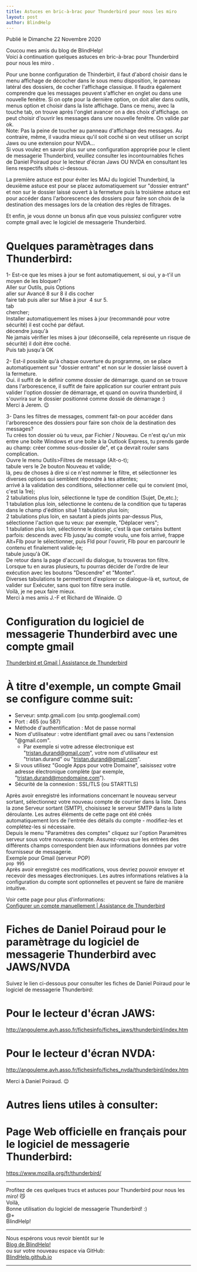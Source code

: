 ```yaml
---
title: Astuces en bric-à-brac pour Thunderbird pour nous les miro 
layout: post
author: BlindHelp
---
```


<footer>Publié le Dimanche 22 Novembre 2020</footer>


Coucou mes amis du blog de BlindHelp!    
Voici à continuation quelques astuces en bric-à-brac pour Thunderbird pour nous les miro .    

Pour une bonne configuration de Thinderbirt, il faut d'abord choisir dans le menu affichage de décocher dans le sous menu disposition, le panneau latéral des dossiers, de cocher l'affichage classique. Il faudra également comprendre que les messages peuvent s'afficher en onglet ou dans une nouvelle fenêtre. Si on opte pour la dernière option, on doit aller dans outils, menus option et choisir dans la liste affichage. Dans ce menu, avec la touche tab, on trouve après l'onglet avancer on a des choix d'affichage. on peut choisir d'ouvrir les messages dans une nouvelle fenêtre. On valide par ok.    
Note: Pas la peine de toucher au panneau d'affichage des messages. Au contraire, même, il vaudra mieux qu'il soit coché si on veut utiliser un script Jaws ou une extension pour NVDA...    
Si vous voulez en savoir plus sur une configuration appropriée pour le client de messagerie Thunderbird, veuillez consulter  les incontournables fiches    de Daniel Poiraud pour le lecteur d'écran Jaws OU NVDA en consultant les liens respectifs situés ci-dessous.    

La première astuce  est pour éviter les MAJ du logiciel Thunderbird, la  deuxième astuce est pour se placez automatiquement sur "dossier entrant" et non sur le dossier laissé ouvert à la fermeture puis la troisième astuce est pour accéder dans l'arborescence des dossiers pour faire son choix de la destination des messages lors de la création des règles de filtrages.     

Et enfin, je vous donne un bonus afin que vous puissiez configurer votre compte gmail avec le logiciel de messagerie Thunderbird.     

# Quelques paramètrages dans Thunderbird: #

1- Est-ce que les mises à jour se font automatiquement, si oui, y a-t'il un moyen de les bloquer?    
Aller sur Outils, puis Options    
aller sur Avancé 8 sur 8 il dis cocher    
faire tab puis aller sur Mise à jour  4 sur 5.    
tab    
chercher;    
Installer automatiquement les mises à jour (recommandé pour votre sécurité) il est coché par défaut.    
décendre jusqu'à    
Ne jamais vérifier les mises à jour (déconseillé, cela représente un risque de sécurité) il doit être coché.    
Puis tab jusqu'à OK     

2- Est-il possible qu'à chaque ouverture du programme, on se place automatiquement sur "dossier entrant" et non sur le dossier laissé ouvert à la fermeture.     
Oui. il suffit de le définir comme dossier de démarrage. quand on se trouve dans l'arborescence, il suffit de faire application sur courier entrant puis valider l'option dossier de démarrage, et quand on ouvrira thunderbird, il s'ouvrira sur le dossier positionné comme dossié de démarrage :)    
Merci à Jerem. 😉    

3- Dans les filtres de messages, comment fait-on pour accéder dans l'arborescence des dossiers pour faire son choix de la destination des messages?    
Tu crées ton dossier où tu veux, par Fichier / Nouveau. Ce n'est qu'un mix entre une boîte Windows et une boîte à la Outlook Express, tu prends garde au champ: créer comme sous-dossier de", et ça devrait rouler sans complication.    
Ouvre le menu Outils>Filtres de message (Alt-o-t);    
tabule vers le 2e bouton Nouveau et valide;    
là, peu de choses à dire si ce n'est nommer le filtre, et sélectionner les diverses options qui semblent répondre à tes attentes;    
arrivé à la validation des conditions, sélectionner celle qui te convient (moi, c'est la 1re);    
2 tabulations plus loin, sélectionne le type de condition (Sujet, De,etc.);    
1 tabulation plus loin, sélectionne le contenu de la condition que tu taperas dans le champ d'édition situé 1 tabulation plus loin;    
2 tabulations plus loin, en sautant à pieds joints par-dessus Plus,     
sélectionne l'action que tu veux: par exemple, "Déplacer vers";    
1 tabulation plus loin, sélectionne le dossier, c'est là que certains buttent parfois: descends avec Flb jusqu'au compte voulu, une fois arrivé, frappe Alt+Flb pour le sélectionner, puis Fld pour l'ouvrir, Flb pour en parcourir le contenu et finalement valide-le;    
tabule jusqu'à OK.    
De retour dans la page d'accueil du dialogue, tu trouveras ton filtre.     
Lorsque tu en auras plusieurs, tu pourras décider de l'ordre de leur exécution avec les boutons "Descendre" et "Monter".    
Diverses tabulations te permettront d'explorer ce dialogue-là et, surtout, de valider sur Exécuter, sans quoi ton filtre sera inutile.      
Voilà, je ne peux faire mieux.       
Merci à mes amis J.-F et Richard de Winaide. 😉    

# Configuration du logiciel de messagerie Thunderbird avec une compte  gmail #

[Thunderbird et Gmail | Assistance de Thunderbird](https://support.mozilla.org/fr/kb/thunderbird-et-gmail)    

# À titre d'exemple, un compte Gmail se configure comme suit: #

* Serveur: smtp.gmail.com (ou smtp.googlemail.com)     
* Port : 465 (ou 587)    
* Méthode d'authentification : Mot de passe normal    
* Nom d'utilisateur : votre identifiant gmail avec ou sans l'extension "@gmail.com".    
	* Par exemple si votre adresse électronique est "tristan.durand@gmail.com", votre nom d'utilisateur est "tristan.durand" ou "tristan.durand@gmail.com". 
* Si vous utilisez "Google Apps pour votre Domaine", saisissez votre adresse électronique complète (par exemple, "tristan.durand@mondomaine.com"). 
* Sécurité de la connexion : SSL/TLS (ou STARTTLS) 

Après avoir enregistré les informations concernant le nouveau serveur sortant, sélectionnez votre nouveau compte de courrier dans la liste. Dans la zone Serveur sortant (SMTP), choisissez le serveur SMTP dans la liste déroulante. Les autres éléments de cette page ont été créés automatiquement lors de l'entrée des détails du compte - modifiez-les et complétez-les si nécessaire.    
Depuis le menu "Paramètres des comptes" cliquez sur l'option Paramètres serveur sous votre nouveau compte. Assurez-vous que les entrées des différents champs correspondent bien aux informations données par votre fournisseur de messagerie.    
Exemple pour Gmail (serveur POP)    
`pop 995`    
Après avoir enregistré ces modifications, vous devriez pouvoir envoyer et recevoir des messages électroniques. Les autres informations relatives à la configuration du compte sont optionnelles et peuvent se faire de manière intuitive.    

Voir cette page pour plus d'informations:    
[Configurer un compte manuellement | Assistance de Thunderbird](https://support.mozilla.org/fr/kb/configurer-un-compte-manuellement)    

# Fiches de Daniel Poiraud pour le paramètrage du logiciel de messagerie Thunderbird  avec JAWS/NVDA #

Suivez le lien ci-dessous pour consulter les fiches de Daniel Poiraud pour le  logiciel de messagerie Thunderbird:    

# Pour le lecteur d'écran JAWS: #

<http://angouleme.avh.asso.fr/fichesinfo/fiches_jaws/thunderbird/index.htm>

# Pour le lecteur d'écran NVDA: #

<http://angouleme.avh.asso.fr/fichesinfo/fiches_nvda/thunderbird/index.htm>

Merci à Daniel Poiraud. 😉    

# Autres liens utiles à consulter: #

# Page Web officielle en français pour le logiciel de messagerie Thunderbird: #

<https://www.mozilla.org/fr/thunderbird/>

---

Profitez de ces quelques trucs et astuces pour Thunderbird pour nous les miro! 😼    
Voilà,    
Bonne utilisation  du logiciel de messagerie Thunderbird! :)    
@+    
BlindHelp!    

---

Nous espérons vous revoir bientôt sur le      
[Blog de BlindHelp!](http://blindhelp.blogspot.fr/)                    
ou sur  votre nouveau espace via GitHub:                     
[BlindHelp.github.io](https://blindhelp.github.io)                    

---